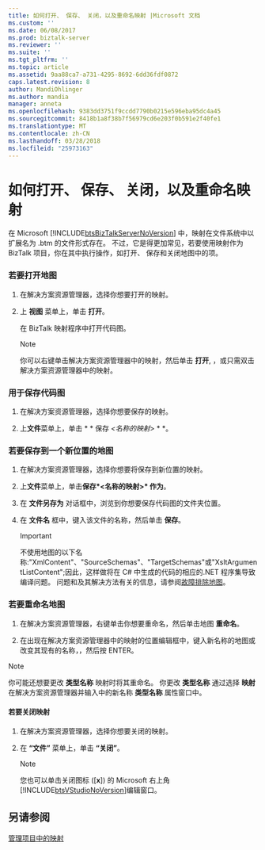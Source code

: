 ```yaml
---
title: 如何打开、 保存、 关闭，以及重命名映射 |Microsoft 文档
ms.custom: ''
ms.date: 06/08/2017
ms.prod: biztalk-server
ms.reviewer: ''
ms.suite: ''
ms.tgt_pltfrm: ''
ms.topic: article
ms.assetid: 9aa88ca7-a731-4295-8692-6dd36fdf0872
caps.latest.revision: 8
author: MandiOhlinger
ms.author: mandia
manager: anneta
ms.openlocfilehash: 9383dd3751f9ccdd7790b0215e596eba95dc4a45
ms.sourcegitcommit: 8418b1a8f38b7f56979cd6e203f0b591e2f40fe1
ms.translationtype: MT
ms.contentlocale: zh-CN
ms.lasthandoff: 03/28/2018
ms.locfileid: "25973163"
---
```

# <a name="how-to-open-save-close-and-rename-maps"></a>如何打开、 保存、 关闭，以及重命名映射
在 Microsoft [!INCLUDE[btsBizTalkServerNoVersion](../includes/btsbiztalkservernoversion-md.md)] 中，映射在文件系统中以扩展名为 .btm 的文件形式存在。 不过，它是得更加常见，若要使用映射作为 BizTalk 项目，你在其中执行操作，如打开、 保存和关闭地图中的项。  
  
### <a name="to-open-a-map"></a>若要打开地图  
  
1.  在解决方案资源管理器，选择你想要打开的映射。  
  
2.  上 **视图** 菜单上，单击 **打开**。  
  
     在 BizTalk 映射程序中打开代码图。  
  
    > [!NOTE]
    >  你可以右键单击解决方案资源管理器中的映射，然后单击 **打开**, ，或只需双击解决方案资源管理器中的映射。  
  
### <a name="to-save-a-map"></a>用于保存代码图  
  
1.  在解决方案资源管理器，选择你想要保存的映射。  
  
2.  上**文件**菜单上，单击 * * 保存 *\<名称的映射\>* * *。  
  
### <a name="to-save-a-map-to-a-new-location"></a>若要保存到一个新位置的地图  
  
1.  在解决方案资源管理器，选择你想要将保存到新位置的映射。  
  
2.  上**文件**菜单上，单击**保存*\<名称的映射\>* 作为**。  
  
3.  在 **文件另存为** 对话框中，浏览到你想要保存代码图的文件夹位置。  
  
4.  在 **文件名** 框中，键入该文件的名称，然后单击 **保存**。  
  
    > [!IMPORTANT]
    >  不使用地图的以下名称:"XmlContent"、"SourceSchemas"、"TargetSchemas"或"XsltArgumentListContent";因此，这样做将在 C# 中生成的代码的相应的.NET 程序集导致编译问题。 问题和及其解决方法有关的信息，请参阅[故障排除地图](../core/troubleshooting-maps.md)。  
  
### <a name="to-rename-a-map"></a>若要重命名地图  
  
1.  在解决方案资源管理器，右键单击你想要重命名，然后单击地图 **重命名**。  
  
2.  在出现在解决方案资源管理器中的映射的位置编辑框中，键入新名称的地图或改变其现有的名称，，然后按 ENTER。  
  
> [!NOTE]
>  你可能还想要更改 **类型名称** 映射时将其重命名。 你更改 **类型名称** 通过选择 **映射** 在解决方案资源管理器并输入中的新名称 **类型名称** 属性窗口中。  
  
#### <a name="to-close-a-map"></a>若要关闭映射  
  
1.  在解决方案资源管理器，选择你想要关闭的映射。  
  
2.  在 **“文件”** 菜单上，单击 **“关闭”**。  
  
    > [!NOTE]
    >  您也可以单击关闭图标 ([**x**]) 的 Microsoft 右上角[!INCLUDE[btsVStudioNoVersion](../includes/btsvstudionoversion-md.md)]编辑窗口。  
  
## <a name="see-also"></a>另请参阅  
 [管理项目中的映射](../core/managing-maps-within-projects.md)
